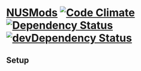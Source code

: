 # [NUSMods](http://nusmods.com) [![Code Climate](http://img.shields.io/codeclimate/github/ethz-nus/nan-codefest.svg)](https://codeclimate.com/github/ethz-nus/nan-codefest) [![Dependency Status](http://img.shields.io/david/ethz-nus/nan-codefest.svg)](https://david-dm.org/ethz-nus/nan-codefest.svg) [![devDependency Status](http://img.shields.io/david/dev/ethz-nus/nan-codefest.svg)](https://david-dm.org/ethz-nus/nan-codefest.svg#info=devDependencies)

## Setup 
